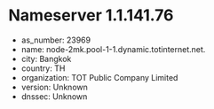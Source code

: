 # Nameserver 1.1.141.76

* as_number: 23969
* name: node-2mk.pool-1-1.dynamic.totinternet.net.
* city: Bangkok
* country: TH
* organization: TOT Public Company Limited
* version: Unknown
* dnssec: Unknown
